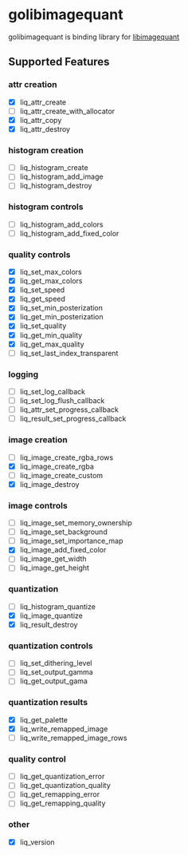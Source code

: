 # golibimagequant

golibimagequant is binding library for [libimagequant](https://github.com/ImageOptim/libimagequant)

## Supported Features

### attr creation
- [x] liq_attr_create
- [ ] liq_attr_create_with_allocator
- [x] liq_attr_copy
- [x] liq_attr_destroy

### histogram creation
- [ ] liq_histogram_create
- [ ] liq_histogram_add_image
- [ ] liq_histogram_destroy

### histogram controls
- [ ] liq_histogram_add_colors
- [ ] liq_histogram_add_fixed_color

### quality controls
- [x] liq_set_max_colors
- [x] liq_get_max_colors
- [x] liq_set_speed
- [x] liq_get_speed
- [x] liq_set_min_posterization
- [x] liq_get_min_posterization
- [x] liq_set_quality
- [x] liq_get_min_quality
- [x] liq_get_max_quality
- [ ] liq_set_last_index_transparent

### logging
- [ ] liq_set_log_callback
- [ ] liq_set_log_flush_callback
- [ ] liq_attr_set_progress_callback
- [ ] liq_result_set_progress_callback

### image creation
- [ ] liq_image_create_rgba_rows
- [x] liq_image_create_rgba
- [ ] liq_image_create_custom
- [x] liq_image_destroy

### image controls
- [ ] liq_image_set_memory_ownership
- [ ] liq_image_set_background
- [ ] liq_image_set_importance_map
- [x] liq_image_add_fixed_color
- [ ] liq_image_get_width
- [ ] liq_image_get_height

### quantization
- [ ] liq_histogram_quantize
- [x] liq_image_quantize
- [x] liq_result_destroy

### quantization controls
- [ ] liq_set_dithering_level
- [ ] liq_set_output_gamma
- [ ] liq_get_output_gama

### quantization results
- [x] liq_get_palette
- [x] liq_write_remapped_image
- [ ] liq_write_remapped_image_rows

### quality control
- [ ] liq_get_quantization_error
- [ ] liq_get_quantization_quality
- [ ] liq_get_remapping_error
- [ ] liq_get_remapping_quality

### other
- [x] liq_version
